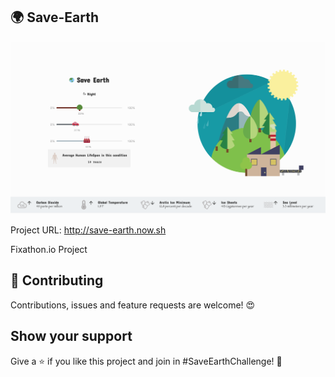 ## 🌍 Save-Earth

[![Save Earth](https://github.com/PJijin/Save-Earth/blob/master/preview.png?raw=true 'Save Earth')]()

Project URL: http://save-earth.now.sh

Fixathon.io Project

## 🤝 Contributing

Contributions, issues and feature requests are welcome! 😍

## Show your support

Give a ⭐️ if you like this project and join in #SaveEarthChallenge! 🥰
